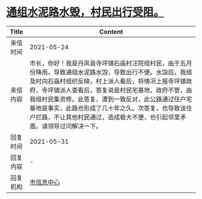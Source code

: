 # <a href="http://www.shangluo.gov.cn/zmhd/ldxxxx.jsp?urltype=leadermail.LeaderMailContentUrl&wbtreeid=1112&leadermailid=7298">通组水泥路水毁，村民出行受阻。</a>
|Title|Content|
|:---:|---|
|来信时间|2021-05-24|
|来信内容|市长，你好！我是丹凤县寺坪镇石庙村汪院组村民，由于五月份降雨，导致通组水泥路水毁，导致出行不便。水毁后，我组及时向石庙村组织反映，村上派人看后，将情况上报寺坪镇政府，寺坪镇派人查看后，答复说是村民宅基地，政府不管，由我组村民集资修。此答复，遭到一致反对，此公路通过住户宅基地是事实，此路也形成了几十年之久。次答复，也导致该住户拦路，不让其他村民通过，造成极大不便，也引起邻里矛盾。请领导过问解决一下。|
|回复时间|2021-05-31|
|回复内容|-|
|回复机构|<a href="../../categories/agencies/市信息中心.md">市信息中心</a>|
